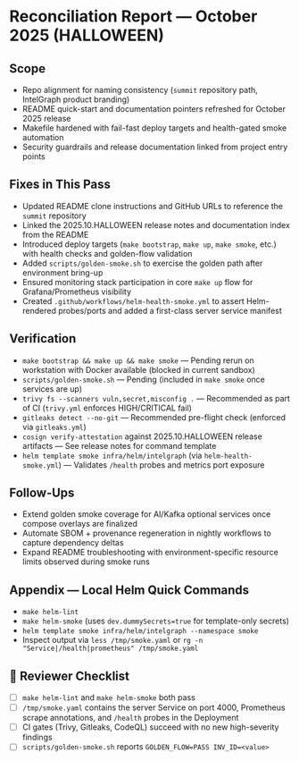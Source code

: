 # Reconciliation Report — October 2025 (HALLOWEEN)

## Scope
- Repo alignment for naming consistency (`summit` repository path, IntelGraph product branding)
- README quick-start and documentation pointers refreshed for October 2025 release
- Makefile hardened with fail-fast deploy targets and health-gated smoke automation
- Security guardrails and release documentation linked from project entry points

## Fixes in This Pass
- Updated README clone instructions and GitHub URLs to reference the `summit` repository
- Linked the 2025.10.HALLOWEEN release notes and documentation index from the README
- Introduced deploy targets (`make bootstrap`, `make up`, `make smoke`, etc.) with health checks and golden-flow validation
- Added `scripts/golden-smoke.sh` to exercise the golden path after environment bring-up
- Ensured monitoring stack participation in core `make up` flow for Grafana/Prometheus visibility
- Created `.github/workflows/helm-health-smoke.yml` to assert Helm-rendered probes/ports and added a first-class server service manifest

## Verification
- `make bootstrap && make up && make smoke` — Pending rerun on workstation with Docker available (blocked in current sandbox)
- `scripts/golden-smoke.sh` — Pending (included in `make smoke` once services are up)
- `trivy fs --scanners vuln,secret,misconfig .` — Recommended as part of CI (`trivy.yml` enforces HIGH/CRITICAL fail)
- `gitleaks detect --no-git` — Recommended pre-flight check (enforced via `gitleaks.yml`)
- `cosign verify-attestation` against 2025.10.HALLOWEEN release artifacts — See release notes for command template
- `helm template smoke infra/helm/intelgraph` (via `helm-health-smoke.yml`) — Validates `/health` probes and metrics port exposure

## Follow-Ups
- Extend golden smoke coverage for AI/Kafka optional services once compose overlays are finalized
- Automate SBOM + provenance regeneration in nightly workflows to capture dependency deltas
- Expand README troubleshooting with environment-specific resource limits observed during smoke runs

## Appendix — Local Helm Quick Commands

- `make helm-lint`
- `make helm-smoke` (uses `dev.dummySecrets=true` for template-only secrets)
- `helm template smoke infra/helm/intelgraph --namespace smoke`
- Inspect output via `less /tmp/smoke.yaml` or `rg -n "Service|/health|prometheus" /tmp/smoke.yaml`

## 🔎 Reviewer Checklist

- [ ] `make helm-lint` and `make helm-smoke` both pass
- [ ] `/tmp/smoke.yaml` contains the server Service on port 4000, Prometheus scrape annotations, and `/health` probes in the Deployment
- [ ] CI gates (Trivy, Gitleaks, CodeQL) succeed with no new high-severity findings
- [ ] `scripts/golden-smoke.sh` reports `GOLDEN_FLOW=PASS INV_ID=<value>`

